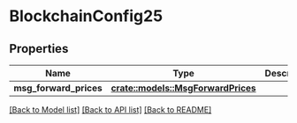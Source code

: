 # BlockchainConfig25

## Properties

Name | Type | Description | Notes
------------ | ------------- | ------------- | -------------
**msg_forward_prices** | [**crate::models::MsgForwardPrices**](MsgForwardPrices.md) |  | 

[[Back to Model list]](../README.md#documentation-for-models) [[Back to API list]](../README.md#documentation-for-api-endpoints) [[Back to README]](../README.md)


